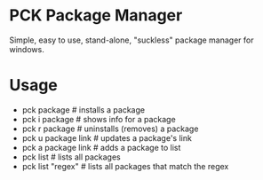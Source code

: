 # PCK Package Manager
Simple, easy to use, stand-alone, "suckless" package manager for windows.

# Usage
- pck package         # installs a package
- pck i package       # shows info for a package
- pck r package       # uninstalls (removes) a package
- pck u package link  # updates a package's link
- pck a package link  # adds a package to list
- pck list            # lists all packages
- pck list "regex"    # lists all packages that match the regex